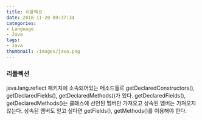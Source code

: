 ```yaml
---
title: 리플렉션
date: 2018-11-20 09:37:34
categories:
- Language
- Java
tags:
- Java
thumbnail: /images/java.png
---
```

### 리플렉션
java.lang.reflect 패키지에 소속되어있는 메소드들로 getDeclaredConstructors(), getDeclaredFields(), getDeclaredMethods()가 있다.
getDeclaredFields(), getDeclaredMethods()는 클래스에 선언된 멤버만 가져오고 상속된 멤버는 가져오지 않는다. 상속된 멤버도 얻고 싶다면 getFields(), getMethods()를 이용해야 한다.
